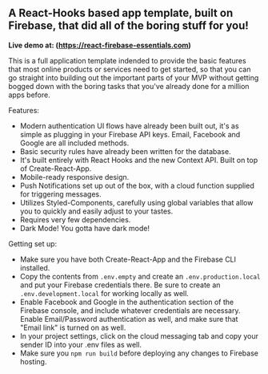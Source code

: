 ## A React-Hooks based app template, built on Firebase, that did all of the boring stuff for you!

**Live demo at: (https://react-firebase-essentials.com)**

This is a full application template indended to provide the basic features that most online products or services need to get started, so that you can go straight into building out the important parts of your MVP without getting bogged down with the boring tasks that you've already done for a million apps before.

Features:

- Modern authentication UI flows have already been built out, it's as simple as plugging in your Firebase API keys. Email, Facebook and Google are all included methods.
- Basic security rules have already been written for the database.
- It's built entirely with React Hooks and the new Context API. Built on top of Create-React-App.
- Mobile-ready responsive design.
- Push Notifications set up out of the box, with a cloud function supplied for triggering messages.
- Utilizes Styled-Components, carefully using global variables that allow you to quickly and easily adjust to your tastes.
- Requires very few dependencies.
- Dark Mode! You gotta have dark mode!

Getting set up:

- Make sure you have both Create-React-App and the Firebase CLI installed.
- Copy the contents from `.env.empty` and create an `.env.production.local` and put your Firebase credentials there. Be sure to create an `.env.development.local` for working locally as well.
- Enable Facebook and Google in the authentication section of the Firebase console, and include whatever credentials are necessary. Enable Email/Password authentication as well, and make sure that "Email link" is turned on as well.
- In your project settings, click on the cloud messaging tab and copy your sender ID into your .env files as well.
- Make sure you `npm run build` before deploying any changes to Firebase hosting.

